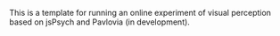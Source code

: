 This is a template for running an online experiment of visual perception based on jsPsych and Pavlovia (in development).
